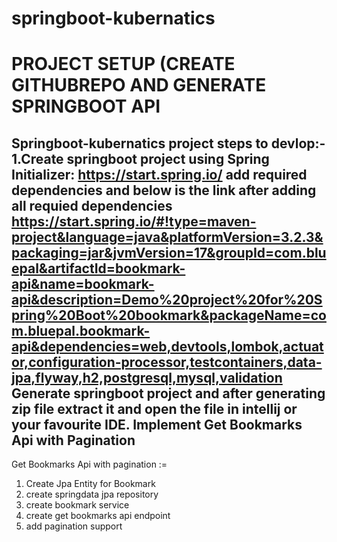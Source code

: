 # springboot-kubernatics
PROJECT SETUP (CREATE GITHUBREPO AND GENERATE SPRINGBOOT API
=============================================================
Springboot-kubernatics project steps to devlop:-
1.Create springboot project using Spring Initializer: https://start.spring.io/
add required dependencies and below is the link after adding all requied dependencies
https://start.spring.io/#!type=maven-project&language=java&platformVersion=3.2.3&packaging=jar&jvmVersion=17&groupId=com.bluepal&artifactId=bookmark-api&name=bookmark-api&description=Demo%20project%20for%20Spring%20Boot%20bookmark&packageName=com.bluepal.bookmark-api&dependencies=web,devtools,lombok,actuator,configuration-processor,testcontainers,data-jpa,flyway,h2,postgresql,mysql,validation
Generate springboot project and after generating zip file extract it and open the file in intellij or your favourite IDE.
Implement Get Bookmarks Api with Pagination
-------------------------------------------
Get Bookmarks Api with pagination :=
 1. Create Jpa Entity for Bookmark
 2. create springdata jpa repository
 3. create bookmark service
 4. create get bookmarks api endpoint
 5. add pagination support


    
  
